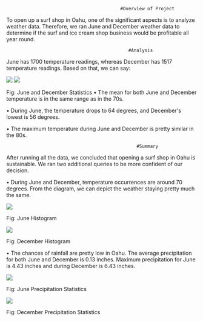                                               #Overview of Project
                                              
To open up a surf shop in Oahu, one of the significant aspects is to analyze weather data. Therefore, we ran June and December weather data to determine if the surf and ice cream shop business would be profitable all year round.

                                                 #Analysis
                                                 
June has 1700 temperature readings, whereas December has 1517 temperature readings. Based on that, we can say:

![](https://github.com/smzd/Surfs_Up_Analysis/blob/main/Resources/June_stat.png) ![](https://github.com/smzd/Surfs_Up_Analysis/blob/main/Resources/dec_stat.png)

Fig: June and December Statistics
•	The mean for both June and December temperature is in the same range as in the 70s.

•	During June, the temperature drops to 64 degrees, and December's lowest is 56 degrees.

•	The maximum temperature during June and December is pretty similar in the 80s.


                                                    #Summary

After running all the data, we concluded that opening a surf shop in Oahu is sustainable. We ran two additional queries to be more confident of our decision.

•	During June and December, temperature occurrences are around 70 degrees. From the diagram, we can depict the weather staying pretty much the same.

![](https://github.com/smzd/Surfs_Up_Analysis/blob/main/Resources/june_hist.png) 

Fig: June Histogram

![](https://github.com/smzd/Surfs_Up_Analysis/blob/main/Resources/dec_hist.png)

Fig: December Histogram

•	The chances of rainfall are pretty low in Oahu. The average precipitation for both June and December is 0.13 inches. Maximum precipitation for June is 4.43 inches and during December is 6.43 inches.

![](https://github.com/smzd/Surfs_Up_Analysis/blob/main/Resources/june_prcp.png) 

Fig: June Precipitation Statistics

![](https://github.com/smzd/Surfs_Up_Analysis/blob/main/Resources/dec_prcp.png)

Fig: December Precipitation Statistics
